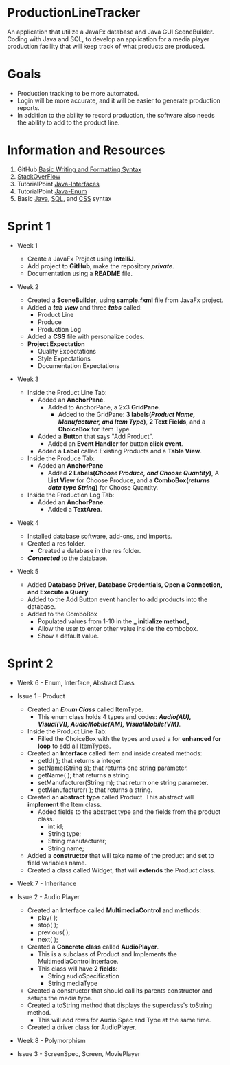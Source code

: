 # ProductionLineTracker
An application that utilize a JavaFx database and Java GUI SceneBuilder. Coding with Java and SQL, 
to develop an application for a media player production facility that will keep track of what products are produced.

# Goals
* Production tracking to be more automated.  
* Login will be more accurate, and it will be easier to generate production reports. 
* In addition to the ability to record production, the software also needs the ability to add to the product line.

# Information and Resources
1. GitHub [Basic Writing and Formatting Syntax](https://help.github.com/en/articles/basic-writing-and-formatting-syntax#links)
2. [StackOverFlow](https://stackoverflow.com)
3. TutorialPoint [Java-Interfaces](https://www.tutorialspoint.com/java/java_interfaces.htm)
4. TutorialPoint [Java-Enum](https://docs.oracle.com/javase/tutorial/java/javaOO/enum.html)
5. Basic [Java](https://www.w3schools.com/java/), [SQL](https://www.w3schools.com/sql/), and [CSS](https://www.w3schools.com/css/) syntax

# Sprint 1

* Week 1
  - Create a JavaFx Project using **IntelliJ**. 
  - Add project to **GitHub**, make the repository **_private_**.
  - Documentation using a **README** file.
  
* Week 2
  - Created a **SceneBuilder**, using **sample.fxml** file from JavaFx project.
  -  Added a **_tab view_** and three **_tabs_** called:
     - Product Line
     - Produce 
     - Production Log
  - Added a **CSS** file with personalize codes.
  - **Project Expectation**
    - Quality Expectations
    - Style Expectations
    - Documentation Expectations
    
* Week 3
  - Inside the Product Line Tab:
    - Added an **AnchorPane**.
      - Added to AnchorPane, a 2x3 **GridPane**.
        - Added to the GridPane: **3 labels(_Product Name, Manufacturer, and Item Type_)**, **2 Text Fields**, and a **ChoiceBox** for Item Type.
    - Added a **Button** that says "Add Product".
      - Added an **Event Handler** for button **click event**. 
    - Added a **Label** called Existing Products and a **Table View**.
  - Inside the Produce Tab: 
    - Added an **AnchorPane**
      - Added **2 Labels(_Choose Produce, and Choose Quantity_)**, A **List View** for Choose Produce, and a **ComboBox(_returns data type String_)** for Choose Quantity. 
  - Inside the Production Log Tab:
    - Added an **AnchorPane**.
      - Added a **TextArea**.

* Week 4
  - Installed database software, add-ons, and imports.
  - Created a res folder. 
    - Created a database in the res folder.
  - **_Connected_** to the database.

* Week 5
  - Added **Database Driver, Database Credentials, Open a Connection, and Execute a Query**.
  - Added to the Add Button event handler to add products into the database.
  - Added to the ComboBox
    - Populated values from 1-10 in the **_ initialize method_**  
    - Allow the user to enter other value inside the combobox. 
    - Show a default value. 
    
# Sprint 2

* Week 6 - Enum, Interface, Abstract Class
* Issue 1 - Product
  - Created an **_Enum Class_** called ItemType.
    - This enum class holds 4 types and codes: **_Audio(AU), Visual(VI), AudioMobile(AM), VisualMobile(VM)_**.
  - Inside the Product Line Tab:
    - Filled the ChoiceBox with the types and used a for **enhanced for loop** to add all ItemTypes.
  - Created an **Interface** called Item and inside created methods:
    - getId( ); that returns a integer.
    - setName(String s); that returns one string parameter.
    - getName( ); that returns a string.
    - setManufacturer(String m); that return one string parameter.
    - getManufacturer( ); that returns a string.
  - Created an **abstract type** called Product. This abstract will **implement** the Item class.
    - Added fields to the abstract type and the fields from the product class.
      - int id;
      - String type;
      - String manufacturer;
      - String name;
  - Added a **constructor** that will take name of the product and set to field variables name.
  - Created a class called Widget, that will **extends** the Product class.
  
* Week 7 - Inheritance
* Issue 2 - Audio Player
  - Created an Interface called **MultimediaControl** and methods:
    - play( );
    - stop( );
    - previous( );
    - next( );
  - Created a **Concrete class** called **AudioPlayer**.
    - This is a subclass of Product and Implements the MultimediaControl interface.
    - This class will have **2 fields**:
      - String audioSpecification
      - String mediaType
  - Created a constructor that should call its parents constructor and setups the media type.
  - Created a toString method that displays the superclass's toString method.
    - This will add rows for Audio Spec and Type at the same time.
  - Created a driver class for AudioPlayer.
  
* Week 8 - Polymorphism
* Issue 3 - ScreenSpec, Screen, MoviePlayer
        
        
        
        
        
